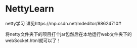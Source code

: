 # NettyLearn
netty学习
详见https://mp.csdn.net/mdeditor/88624710#
  
  将netty文件夹下的项目打个jar包然后在本地运行web文件夹下的webSocket.html就可以了！
